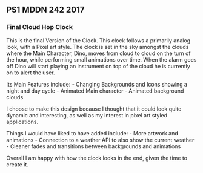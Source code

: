 ## PS1 MDDN 242 2017

### Final Cloud Hop Clock

This is the final Version of the Clock. This clock follows a primarily analog look, with a Pixel art style. The clock is set in the sky amongst the clouds where the Main Character, Dino, moves from cloud to cloud on the turn of the hour, while performing small animations over time. When the alarm goes off Dino will start playing an instrument on top of the cloud he is currently on to alert the user.

Its Main Features include:
	- Changing Backgrounds and Icons showing a night and day cycle
	- Animated Main character
	- Animated background clouds

I choose to make this design because I thought that it could look quite dynamic and interesting, as well as my interest in pixel art styled applications.
	
Things I would have liked to have added include:
	- More artwork and animations
	- Connection to a weather API to also show the current weather
	- Cleaner fades and transitions between backgrounds and animations
	
Overall I am happy with how the clock looks in the end, given the time to create it. 
